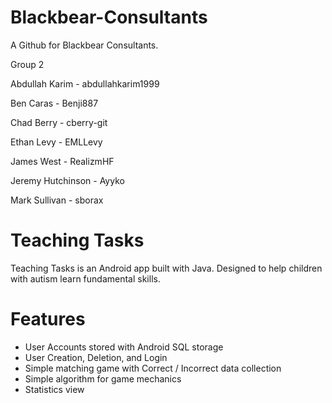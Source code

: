 # Blackbear-Consultants
A Github for Blackbear Consultants.

Group 2

Abdullah Karim - abdullahkarim1999

Ben Caras - Benji887

Chad Berry - cberry-git

Ethan Levy - EMLLevy

James West - RealizmHF

Jeremy Hutchinson - Ayyko

Mark Sullivan - sborax


# Teaching Tasks

Teaching Tasks is an Android app built with Java. Designed to help children with autism learn fundamental skills.

# Features

- User Accounts stored with Android SQL storage
- User Creation, Deletion, and Login
- Simple matching game with Correct / Incorrect data collection
- Simple algorithm for game mechanics
- Statistics view
